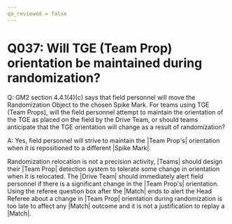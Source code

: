 ```yaml
---
qa_reviewed = false
---
```


# Q037: Will TGE (Team Prop) orientation be maintained during randomization?

Q: GM2 section 4.4.1(4)(c) says that field personnel will move the Randomization Object to the chosen Spike Mark.  For teams using TGE (Team Props), will the field personnel attempt to maintain the orientation of the TGE as placed on the field by the Drive Team, or should teams anticipate that the TGE orientation will change as a result of randomization?

A: Yes, field personnel will strive to maintain the |Team Prop's| orientation when it is repositioned to a different |Spike Mark|. 

Randomization relocation is not a precision activity, |Teams| should design their |Team Prop| detection system to tolerate some change in orientation when it is relocated. The |Drive Team| should immediately alert field personnel if there is a significant change in the |Team Prop's| orientation. Using the referee question box after the |Match| ends to alert the Head Referee about a change in |Team Prop| orientation during randomization is too late to affect any |Match| outcome and it is not a justification to replay a |Match|.